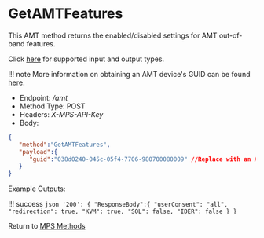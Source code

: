 # GetAMTFeatures

This AMT method returns the enabled/disabled settings for AMT out-of-band features. 

Click [here](types.md) for supported input and output types.

!!! note
	More information on obtaining an AMT device's GUID can be found [here](../../Topics/guids.md).

* Endpoint: */amt*
* Method Type: POST
* Headers: *X-MPS-API-Key*
* Body:

``` json
{  
   "method":"GetAMTFeatures",
   "payload":{  
      "guid":"038d0240-045c-05f4-7706-980700080009" //Replace with an AMT Device's GUID
   }
}
```

Example Outputs:

!!! success
    ``` json
    '200':
      {
          "ResponseBody":{
              "userConsent": "all",
              "redirection": true,
              "KVM": true,
              "SOL": false,
              "IDER": false
          }
      }
    ```

Return to [MPS Methods](../indexMPS.md)